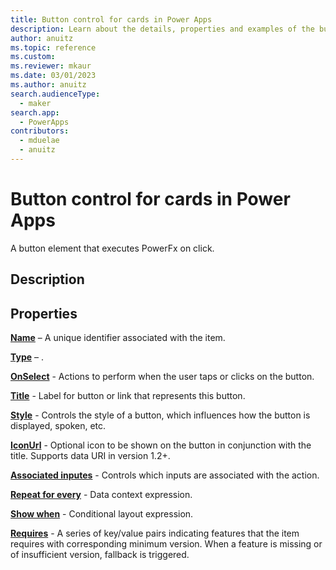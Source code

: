 ```yaml
---
title: Button control for cards in Power Apps
description: Learn about the details, properties and examples of the button control for cards in Power Apps.
author: anuitz
ms.topic: reference
ms.custom: 
ms.reviewer: mkaur
ms.date: 03/01/2023
ms.author: anuitz
search.audienceType:
  - maker
search.app:
  - PowerApps
contributors:
  - mduelae
  - anuitz
---
```


# Button control for cards in Power Apps

A button element that executes PowerFx on click.

## Description


## Properties
**[Name](../control-reference.md#n)** – A unique identifier associated with the item.

**[Type](../control-reference.md#t)** – .

**[OnSelect](../control-reference.md#o)** - Actions to perform when the user taps or clicks on the button.

**[Title](../control-reference.md#t)** - Label for button or link that represents this button.

**[Style](../control-reference.md#s)** - Controls the style of a button, which influences how the button is displayed, spoken, etc.

**[IconUrl](../control-reference.md#i)** - Optional icon to be shown on the button in conjunction with the title. Supports data URI in version 1.2+.

**[Associated inputes](../control-reference.md#a)** - Controls which inputs are associated with the action.

**[Repeat for every](../control-reference.md#r)** - Data context expression.

**[Show when](../control-reference.md#s)** - Conditional layout expression.

**[Requires](../control-reference.md#r)** - A series of key/value pairs indicating features that the item requires with corresponding minimum version. When a feature is missing or of insufficient version, fallback is triggered.

